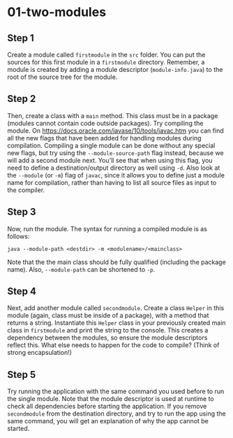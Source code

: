 # 01-two-modules

## Step 1
Create a module called `firstmodule` in the `src` folder.
You can put the sources for this first module in a `firstmodule` directory.
Remember, a module is created by adding a module descriptor (`module-info.java`) to the root of the source tree for the module.

## Step 2
Then, create a class with a `main` method.
This class must be in a package (modules cannot contain code outside packages).
Try compiling the module.
On https://docs.oracle.com/javase/10/tools/javac.htm you can find all the new flags that have been added for handling modules during compilation.
Compiling a single module can be done without any special new flags, but try using the `--module-source-path` flag instead, because we will add a second module next.
You'll see that when using this flag, you need to define a destination/output directory as well using `-d`.
Also look at the `--module` (or `-m`) flag of `javac`, since it allows you to define just a module name for compilation, rather than having to list all source files as input to the compiler.

## Step 3
Now, run the module.
The syntax for running a compiled module is as follows:

```
java --module-path <destdir> -m <modulename>/<mainclass>
```

Note that the the main class should be fully qualified (including the package name).
Also, `--module-path` can be shortened to `-p`.

## Step 4
Next, add another module called `secondmodule`.
Create a class `Helper` in this module (again, class must be inside of a package), with a method that returns a string.
Instantiate this `Helper` class in your previously created main class in `firstmodule` and print the string to the console.
This creates a dependency between the modules, so ensure the module descriptors reflect this.
What else needs to happen for the code to compile? (Think of strong encapsulation!)

## Step 5
Try running the application with the same command you used before to run the single module.
Note that the module descriptor is used at runtime to check all dependencies before starting the application.
If you remove `secondmodule` from the destination directory, and try to run the app using the same command, you will get an explanation of why the app cannot be started.
